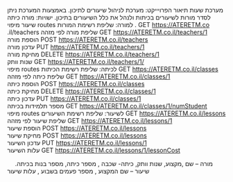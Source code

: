 מערכת שעות
תיאור הפרויייקט:
מערכת לניהול שיעורים לתיכון. באמצעות המערכת ניתן לסדר מורות לשיעורים בכיתות ולנהל את כלל השיעורים בתיכון.
ישויות:
מורה
כיתה
שיעור
מיפוי routes למורה:
שליפת רשימת המורות .             GET  https://ATERETM.co .il/teachers
שליפת מורה לפי מזהה                    GET  https://ATERETM.co.il/teachers/1                
הוספת מורה  POST  https://ATERETM.co.il/teachers                                 
עדכון מורה  PUT  https://ATERETM.co.il/teachers/1                                  
מחיקת מורה  DELETE  https://ATERETM.co.il/teachers/1                         
שנות וותק  GET  https://ATERETM.co.il/teachers/1/                            
מיפוי routes לכיתה:
שליפת רשימת הכיתות GET  https://ATERETM.co.il/classes                           
שליפת כיתה לפי מזהה GET  https://ATERETM.co.il/classes/1                           
הוספת כיתה POST  https://ATERETM.co.il/classes                                          
מחיקת כיתה DELETE  https://ATERETM.co.il/classes/1                                  
עדכון כיתה PUT  https://ATERETM.co.il/classes/1                                         
מספר תלמידות בכיתה GET  https://ATERETM.co.il/classes/1/numStudent                          
מיפוי routes לשיעור:
שליפת רשימת השיעורים GET  https://ATERETM.co.il/lessons                         
שליפת שיעור לפי מזהה GET  https://ATERETM.co.il/lessons/1                         
הוספת שיעור POST  https://ATERETM.co.il/lessons                                         
מחיקת שיעור POST  https://ATERETM.co.il/lessons                                         
עדכון השיעור PUT  https://ATERETM.co.il/lessons/1                                         
עלות השיעור GET  https://ATERETM.co.il/lessons/1/lessonCost                                         

 
מורה – שם ,מקצוע, שנות וותק, 
כיתה- שכבה , מספר כיתה, מספר בנות בכיתה.
שיעור – שם המקצוע , מספר פעמים בשבוע , עלות שיעור
 

